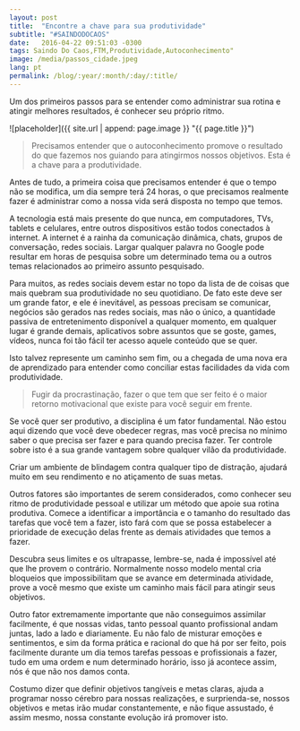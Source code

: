 ```yaml
---
layout: post
title:  "Encontre a chave para sua produtividade"
subtitle: "#SAINDODOCAOS"
date:   2016-04-22 09:51:03 -0300
tags: Saindo Do Caos,FTM,Produtividade,Autoconhecimento"
image: /media/passos_cidade.jpeg
lang: pt
permalink: /blog/:year/:month/:day/:title/
---
```


<div class="message">
  Um dos primeiros passos para se entender como administrar sua rotina e atingir melhores resultados, é conhecer seu próprio ritmo.
</div>

![placeholder]({{ site.url | append: page.image }} "{{ page.title }}")

> Precisamos entender que o autoconhecimento promove o resultado do que fazemos nos guiando para atingirmos nossos objetivos. Esta é a chave para a produtividade.
 
Antes de tudo, a primeira coisa que precisamos entender é que o tempo não se modifica, um dia sempre terá 24 horas, o que precisamos realmente fazer é administrar como a nossa vida será disposta no tempo que temos.

A tecnologia está mais presente do que nunca, em computadores, TVs, tablets e celulares, entre outros dispositivos estão todos conectados à internet. A internet é a rainha da comunicação dinâmica, chats, grupos de conversação, redes sociais. Largar qualquer palavra no Google pode resultar em horas de pesquisa sobre um determinado tema ou a outros temas relacionados ao primeiro assunto pesquisado.

Para muitos, as redes sociais devem estar no topo da lista de de coisas que mais quebram sua produtividade no seu quotidiano. De fato este deve ser um grande fator, e ele é inevitável, as pessoas precisam se comunicar, negócios são gerados nas redes sociais, mas não o único, a quantidade passiva de entretenimento disponível a qualquer momento, em qualquer lugar é grande demais, aplicativos sobre assuntos que se goste, games, vídeos, nunca foi tão fácil ter acesso aquele conteúdo que se quer.

Isto talvez represente um caminho sem fim, ou a chegada de uma nova era de aprendizado para entender como conciliar estas facilidades da vida com produtividade.

> Fugir da procrastinação, fazer o que tem que ser feito é o maior retorno motivacional que existe para você seguir em frente.

Se você quer ser produtivo, a disciplina é um fator fundamental. Não estou aqui dizendo que você deve obedecer regras, mas você precisa no mínimo saber o que precisa ser fazer e para quando precisa fazer. Ter controle sobre isto é a sua grande vantagem sobre qualquer vilão da produtividade.

Criar um ambiente de blindagem contra qualquer tipo de distração, ajudará muito em seu rendimento e no atiçamento de suas metas.

Outros fatores são importantes de serem considerados, como conhecer seu ritmo de produtividade pessoal e utilizar um método que apoie sua rotina produtiva.
Comece a identificar a importância e o tamanho do resultado das tarefas que você tem a fazer, isto fará com que se possa estabelecer a prioridade de execução delas frente as demais atividades que temos a fazer.

Descubra seus limites e os ultrapasse, lembre-se, nada é impossível até que lhe provem o contrário. Normalmente nosso modelo mental cria bloqueios que impossibilitam que se avance em determinada atividade, prove a você mesmo que existe um caminho mais fácil para atingir seus objetivos.

Outro fator extremamente importante que não conseguimos assimilar facilmente, é que nossas vidas, tanto pessoal quanto profissional andam juntas, lado a lado e diariamente. Eu não falo de misturar emoções e sentimentos, e sim da forma prática e racional do que há por ser feito, pois facilmente durante um dia temos tarefas pessoas e profissionais a fazer, tudo em uma ordem e num determinado horário, isso já acontece assim, nós é que não nos damos conta.

Costumo dizer que definir objetivos tangíveis e metas claras, ajuda a programar nosso cérebro para nossas realizações, e surprienda-se, nossos objetivos e metas irão mudar constantemente, e não fique assustado, é assim mesmo, nossa constante evolução irá promover isto.